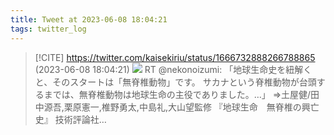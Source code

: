 ```yaml
---
title: Tweet at 2023-06-08 18:04:21
tags: twitter_log
---
```


> [!CITE] https://twitter.com/kaisekiriu/status/1666732888266788865 (2023-06-08 18:04:21)
> ![](https://twitter.com/kaisekiriu/status/1666732888266788865)
> RT @nekonoizumi: 「地球生命史を紐解くと、そのスタートは「無脊椎動物」です。
> サカナという脊椎動物が台頭するまでは、無脊椎動物は地球生命の主役でありました。…」
> ⇒土屋健/田中源吾,栗原憲一,椎野勇太,中島礼,大山望監修
> 『地球生命　無脊椎の興亡史』
> 技術評論社…
